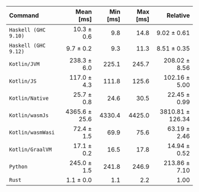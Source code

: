 | Command | Mean [ms] | Min [ms] | Max [ms] | Relative |
|:---|---:|---:|---:|---:|
| `Haskell (GHC 9.10)` | 10.3 ± 0.6 | 9.8 | 14.8 | 9.02 ± 0.61 |
| `Haskell (GHC 9.12)` | 9.7 ± 0.2 | 9.3 | 11.3 | 8.51 ± 0.35 |
| `Kotlin/JVM` | 238.3 ± 6.0 | 225.1 | 245.7 | 208.02 ± 8.56 |
| `Kotlin/JS` | 117.0 ± 4.3 | 111.8 | 125.6 | 102.16 ± 5.00 |
| `Kotlin/Native` | 25.7 ± 0.8 | 24.6 | 30.5 | 22.45 ± 0.99 |
| `Kotlin/wasmJs` | 4365.6 ± 25.6 | 4330.4 | 4425.0 | 3810.81 ± 126.34 |
| `Kotlin/wasmWasi` | 72.4 ± 1.5 | 69.9 | 75.6 | 63.19 ± 2.46 |
| `Kotlin/GraalVM` | 17.1 ± 0.2 | 16.5 | 17.8 | 14.94 ± 0.52 |
| `Python` | 245.0 ± 1.5 | 241.8 | 246.9 | 213.86 ± 7.10 |
| `Rust` | 1.1 ± 0.0 | 1.1 | 2.2 | 1.00 |
